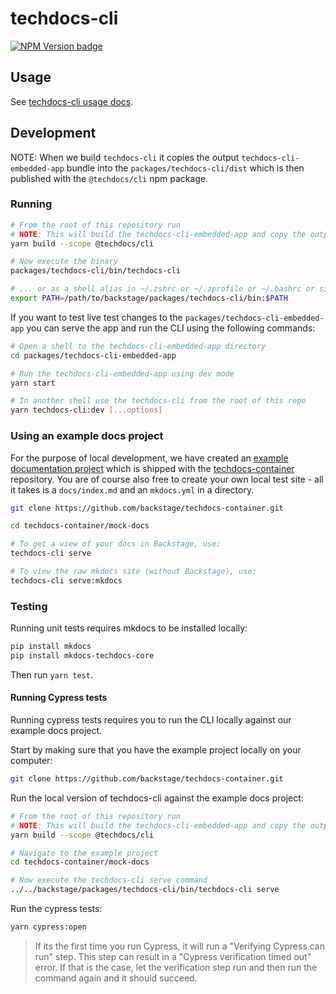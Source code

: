 # techdocs-cli

[![NPM Version badge](https://img.shields.io/npm/v/@techdocs/cli)](https://www.npmjs.com/package/@techdocs/cli)

## Usage

See [techdocs-cli usage docs](https://backstage.io/docs/features/techdocs/cli).

## Development

NOTE: When we build `techdocs-cli` it copies the output `techdocs-cli-embedded-app`
bundle into the `packages/techdocs-cli/dist` which is then published with the
`@techdocs/cli` npm package.

### Running

```sh
# From the root of this repository run
# NOTE: This will build the techdocs-cli-embedded-app and copy the output into the cli dist directory
yarn build --scope @techdocs/cli

# Now execute the binary
packages/techdocs-cli/bin/techdocs-cli

# ... or as a shell alias in ~/.zshrc or ~/.zprofile or ~/.bashrc or similar
export PATH=/path/to/backstage/packages/techdocs-cli/bin:$PATH
```

If you want to test live test changes to the `packages/techdocs-cli-embedded-app`
you can serve the app and run the CLI using the following commands:

```sh
# Open a shell to the techdocs-cli-embedded-app directory
cd packages/techdocs-cli-embedded-app

# Run the techdocs-cli-embedded-app using dev mode
yarn start

# In another shell use the techdocs-cli from the root of this repo
yarn techdocs-cli:dev [...options]
```

### Using an example docs project

For the purpose of local development, we have created an [example documentation project](https://github.com/backstage/techdocs-container/tree/main/mock-docs) which is shipped with the [techdocs-container](https://github.com/backstage/techdocs-container) repository. You are of course also free to create your own local test site - all it takes is a `docs/index.md` and an `mkdocs.yml` in a directory.

```sh
git clone https://github.com/backstage/techdocs-container.git

cd techdocs-container/mock-docs

# To get a view of your docs in Backstage, use:
techdocs-cli serve

# To view the raw mkdocs site (without Backstage), use:
techdocs-cli serve:mkdocs
```

### Testing

Running unit tests requires mkdocs to be installed locally:

```sh
pip install mkdocs
pip install mkdocs-techdocs-core
```

Then run `yarn test`.

#### Running Cypress tests

Running cypress tests requires you to run the CLI locally against our example docs project.

Start by making sure that you have the example project locally on your computer:

```sh
git clone https://github.com/backstage/techdocs-container.git
```

Run the local version of techdocs-cli against the example docs project:

```sh
# From the root of this repository run
# NOTE: This will build the techdocs-cli-embedded-app and copy the output into the cli dist directory
yarn build --scope @techdocs/cli

# Navigate to the example project
cd techdocs-container/mock-docs

# Now execute the techdocs-cli serve command
../../backstage/packages/techdocs-cli/bin/techdocs-cli serve
```

Run the cypress tests:

```sh
yarn cypress:open
```

> If its the first time you run Cypress, it will run a "Verifying Cypress can run" step. This step can result in a "Cypress verification timed out" error. If that is the case, let the verification step run and then run the command again and it should succeed.
